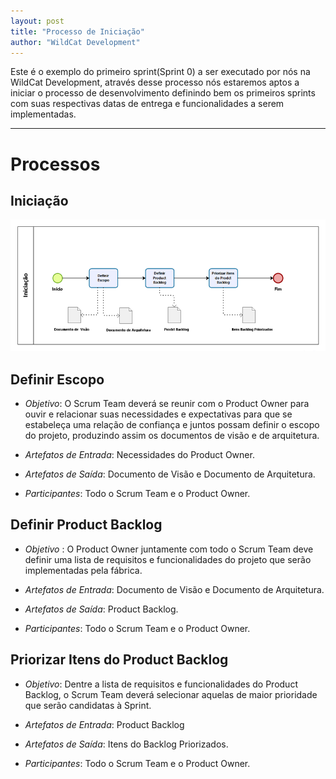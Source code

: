 ```yaml
---
layout: post
title: "Processo de Iniciação"
author: "WildCat Development"
---
```


Este é o exemplo do primeiro sprint(Sprint 0) a ser executado por nós na WildCat Development, através desse processo nós estaremos aptos a iniciar o processo de desenvolvimento definindo bem os primeiros sprints com suas respectivas datas de entrega e funcionalidades a serem implementadas.

---

# Processos
## Iniciação

![Diagrama de iniciação](/img/blog/diagrama_iniciacao.png)

## Definir Escopo
* *Objetivo*: O Scrum Team deverá se reunir com o Product Owner para ouvir e relacionar suas necessidades e expectativas para que se estabeleça uma relação de confiança e juntos possam definir o escopo do projeto, produzindo assim os documentos de visão e de arquitetura.

* *Artefatos de Entrada*: Necessidades do Product Owner.

* *Artefatos de Saída*: Documento de Visão e Documento de Arquitetura.

* *Participantes*: Todo o Scrum Team e o Product Owner.

## Definir Product Backlog
* *Objetivo* : O Product Owner juntamente com todo o Scrum Team deve definir uma lista de requisitos e funcionalidades do projeto que serão implementadas pela fábrica.

* *Artefatos de Entrada*: Documento de Visão e Documento de Arquitetura.

* *Artefatos de Saída*: Product Backlog.

* *Participantes*: Todo o Scrum Team e o Product Owner.


## Priorizar Itens do Product Backlog
* *Objetivo*: Dentre a lista de requisitos e funcionalidades do Product Backlog, o Scrum Team deverá selecionar aquelas de maior prioridade que serão candidatas à Sprint.

* *Artefatos de Entrada*: Product Backlog

* *Artefatos de Saída*: Itens do Backlog Priorizados.

* *Participantes*: Todo o Scrum Team e o Product Owner.